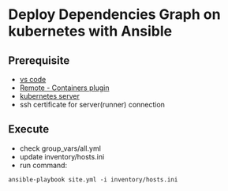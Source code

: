 # Deploy Dependencies Graph on kubernetes with Ansible

## Prerequisite
- [vs code](https://code.visualstudio.com/)
- [Remote - Containers plugin](https://marketplace.visualstudio.com/items?itemName=ms-vscode-remote.remote-containers)
- [kubernetes server](https://github.com/xclemence/k3s-raspberry-ansible)
- ssh certificate for server(runner) connection

## Execute
- check group_vars/all.yml
- update inventory/hosts.ini
- run command:

```console
ansible-playbook site.yml -i inventory/hosts.ini
```